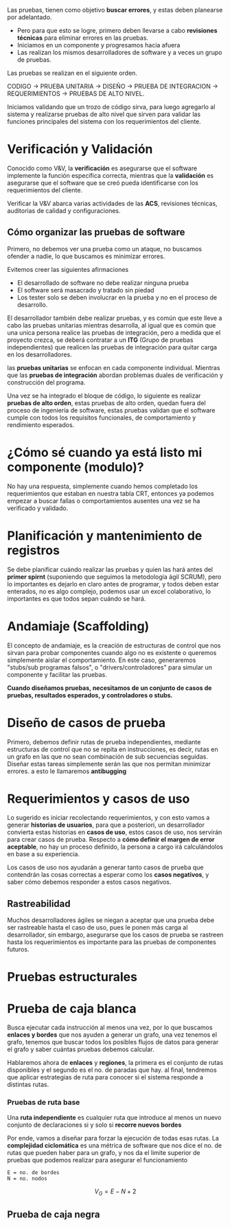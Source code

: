 Las pruebas, tienen como objetivo **buscar errores**, y estas deben planearse por adelantado. 

- Pero para que esto se logre, primero deben llevarse a cabo **revisiones técnicas** para eliminar errores en las pruebas.
- Iniciamos en un componente y progresamos hacia afuera
- Las realizan los mismos desarrolladores de software y a veces un grupo de pruebas.

Las pruebas se realizan en el siguiente orden.

CODIGO -> PRUEBA UNITARIA -> DISEÑO -> PRUEBA DE INTEGRACION -> REQUERIMIENTOS -> PRUEBAS DE ALTO NIVEL.

Iniciamos validando que un trozo de código sirva, para luego agregarlo al sistema y realizarse pruebas de alto nivel que sirven para validar las funciones principales del sistema con los requerimientos del cliente.


# Verificación y Validación

Conocido como V&V, la **verificación** es asegurarse que el software implemente la función específica correcta, mientras que la **validación** es asegurarse que el software que se creó pueda identificarse con los requerimientos del cliente.

Verificar la V&V abarca varias actividades de las **ACS**, revisiones técnicas, auditorias de calidad y configuraciones.

## Cómo organizar las pruebas de software

Primero, no debemos ver una prueba como un ataque, no buscamos ofender a nadie, lo que buscamos es minimizar errores.

Evitemos creer las siguientes afirmaciones
- El desarrollado de software no debe realizar ninguna prueba
- El software será masacrado y tratado sin piedad
- Los tester solo se deben involucrar en la prueba y no en el proceso de desarrollo.

El desarrollador también debe realizar pruebas, y es común que este lleve a cabo las pruebas unitarias mientras desarrolla, al igual que es común que una unica persona realice las pruebas de integración, pero a medida que el proyecto crezca, se deberá contratar a un **ITG** (Grupo de pruebas independientes) que realicen las pruebas de integración para quitar carga en los desarrolladores.

las **pruebas unitarias** se enfocan en cada componente individual.
Mientras que las **pruebas de integración** abordan problemas duales de verificación y construcción del programa.

Una vez se ha integrado el bloque de código, lo siguiente es realizar **pruebas de alto orden**, estas pruebas de alto orden, quedan fuera del proceso de ingeniería de software, estas pruebas validan que el software cumple con todos los requisitos funcionales, de comportamiento y rendimiento esperados.

# ¿Cómo sé cuando ya está listo mi componente (modulo)?

No hay una respuesta, simplemente cuando hemos completado los requerimientos que estaban en nuestra tabla CRT, entonces ya podemos empezar a buscar fallas o comportamientos ausentes una vez se ha verificado y validado.

# Planificación y mantenimiento de registros

Se debe planificar cuándo realizar las pruebas y quien las hará antes del **primer spirnt** (suponiendo que seguimos la metodología ágil SCRUM), pero lo importantes es dejarlo en claro antes de programar, y todos deben estar enterados, no es algo complejo, podemos usar un excel colaborativo, lo importantes es que todos sepan cuándo se hará.

# Andamiaje (Scaffolding)

El concepto de andamiaje, es la creación de estructuras de control que nos sirvan para probar componentes cuando algo no es existente o queremos simplemente aislar el comportamiento. En este caso, generaremos "stubs/sub programas falsos", o "drivers/controladores" para simular un componente y facilitar las pruebas.

**Cuando diseñamos pruebas, necesitamos de un conjunto de casos de pruebas, resultados esperados, y controladores o stubs.**

# Diseño de casos de prueba

Primero, debemos definir rutas de prueba independientes, mediante estructuras de control que no se repita en instrucciones, es decir, rutas en un grafo en las que no sean combinación de sub secuencias seguidas. Diseñar estas tareas simplemente serán las que nos permitan minimizar errores. a esto le llamaremos **antibugging**

# Requerimientos y casos de uso

Lo sugerido es iniciar recolectando requerimientos, y con esto vamos a generar **historias de usuarios**, para que a posteriori, un desarrollador convierta estas historias en **casos de uso**, estos casos de uso, nos servirán para crear casos de prueba.
Respecto a **cómo definir el margen de error aceptable**, no hay un proceso definido, la persona a cargo irá calculándolos en base a su experiencia.

Los casos de uso nos ayudarán a generar tanto casos de prueba que contendrán las cosas correctas a esperar como los **casos negativos**, y saber cómo debemos responder a estos casos negativos.


## Rastreabilidad

Muchos desarrolladores ágiles se niegan a aceptar que una prueba debe ser rastreable hasta el caso de uso, pues le ponen más carga al desarrollador, sin embargo, asegurarse que los casos de prueba se rastreen hasta los requerimientos es importante para las pruebas de componentes futuros.

# Pruebas estructurales

# Prueba de caja blanca

Busca ejecutar cada instrucción al menos una vez, por lo que buscamos **enlaces y bordes** que nos ayuden a generar un grafo, una vez tenemos el grafo, tenemos que buscar todos los posibles flujos de datos para generar el grafo y saber cuántas pruebas debemos calcular.

Hablaremos ahora de **enlaces** y **regiones**, la primera es el conjunto de rutas disponibles y el segundo es el no. de paradas que hay. al final, tendremos que aplicar estrategias de ruta para conocer si el sistema responde a distintas rutas.
### Pruebas de ruta base
Una **ruta independiente** es cualquier ruta que introduce al menos un nuevo conjunto de declaraciones si y solo si **recorre nuevos bordes**

Por ende, vamos a diseñar para forzar la ejecución de todas esas rutas.
La **complejidad ciclomática** es una métrica de software que nos dice el no. de rutas que pueden haber para un grafo, y nos da el limite superior de pruebas que podemos realizar para asegurar el funcionamiento

```
E = no. de bordes
N = no. nodos
```

$$
V_G = E - N + 2
$$
## Prueba de caja negra
